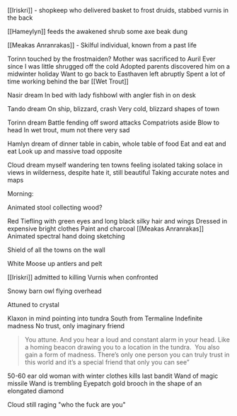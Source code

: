[[Iriskri]] - shopkeep who delivered basket to frost druids, stabbed vurnis in the back

[[Hameylyn]] feeds the awakened shrub some axe beak dung

[[Meakas Anranrakas]] - Skilful individual, known from a past life

Torinn touched by the frostmaiden?
	Mother was sacrificed to Auril
	Ever since I was little shrugged off the cold
	Adopted parents discovered him on a midwinter holiday
	Want to go back to Easthaven left abruptly
	Spent a lot of time working behind the bar [[Wet Trout]]

Nasir dream
In bed with lady
fishbowl with angler fish in on desk

Tando dream
On ship, blizzard, crash
Very cold, blizzard shapes of town

Torinn dream
Battle fending off sword attacks
Compatriots aside
Blow to head
In wet trout, mum not there
very sad

Hamlyn
dream of dinner table in cabin, whole table of food
Eat and eat and eat
Look up and massive toad opposite

Cloud
dream myself wandering ten towns feeling isolated
taking solace in views in wilderness, despite hate it, still beautiful
Taking accurate notes and maps


Morning:

Animated stool collecting wood?

Red Tiefling with green eyes and long black silky hair and wings
Dressed in expensive bright clothes
Paint and charcoal
[[Meakas Anranrakas]]
Animated spectral hand doing sketching

Shield of all the towns on the wall

White Moose up antlers and pelt

[[Iriskri]] admitted to killing Vurnis when confronted

Snowy barn owl flying overhead



Attuned to crystal

Klaxon in mind pointing into tundra
South from Termaline
Indefinite madness
No trust, only imaginary friend

> You attune. And you hear a loud and constant alarm in your head. Like a homing beacon drawing you to a location in the tundra. 
> You also gain a form of madness. There’s only one person you can truly trust in this world and it’s a special friend that only you can see”

 50-60 ear old woman with winter clothes kills last bandit
 Wand of magic missile
Wand is trembling
Eyepatch
gold brooch in the shape of an elongated diamond

Cloud still raging "who the fuck are you"


   
